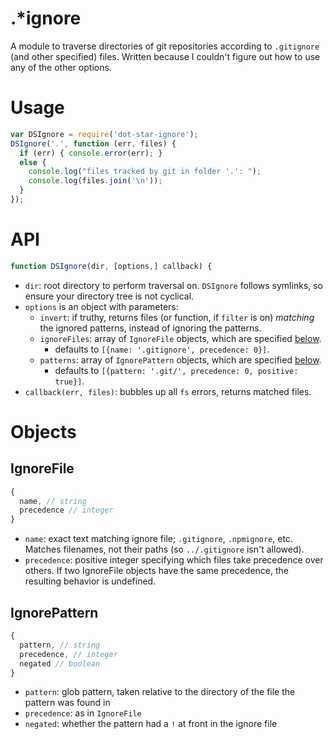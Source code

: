 .*ignore
=======

A module to traverse directories of git repositories according to `.gitignore` (and other specified) files. Written because I couldn't figure out how to use any of the other options.

# Usage
```javascript
var DSIgnore = require('dot-star-ignore');
DSIgnore('.', function (err, files) {
  if (err) { console.error(err); }
  else {
    console.log("files tracked by git in folder '.': ");
    console.log(files.join('\n'));
  }
});
```

# API
```javascript
function DSIgnore(dir, [options,] callback) {
```

- `dir`: root directory to perform traversal on. `DSIgnore` follows symlinks, so ensure your directory tree is not cyclical.
- `options` is an object with parameters:
  - `invert`: if truthy, returns files (or function, if `filter` is on) *matching* the ignored patterns, instead of ignoring the patterns.
  - `ignoreFiles`: array of `IgnoreFile` objects, which are specified [below](#ignorefile).
    - defaults to `[{name: '.gitignore', precedence: 0}]`.
  - `patterns`: array of `IgnorePattern` objects, which are specified [below](#ignorepattern).
    - defaults to `[{pattern: '.git/', precedence: 0, positive: true}]`.
- `callback(err, files)`: bubbles up all `fs` errors, returns matched files.

# Objects

## IgnoreFile

```javascript
{
  name, // string
  precedence // integer
}
```

- `name`: exact text matching ignore file; `.gitignore`, `.npmignore`, etc. Matches filenames, not their paths (so `../.gitignore` isn't allowed).
- `precedence`: positive integer specifying which files take precedence over others. If two IgnoreFile objects have the same precedence, the resulting behavior is undefined.


## IgnorePattern

```javascript
{
  pattern, // string
  precedence, // integer
  negated // boolean
}
```

- `pattern`: glob pattern, taken relative to the directory of the file the pattern was found in
- `precedence`: as in `IgnoreFile`
- `negated`: whether the pattern had a `!` at front in the ignore file
